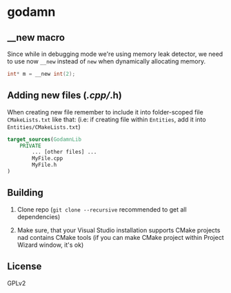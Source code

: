 # godamn

## __new macro

Since while in debugging mode we're using memory leak detector, we need to use 
now `__new` instead of `new` when dynamically allocating memory.

```c++
int* m = __new int(2);
```

## Adding new files (*.cpp/*.h)

When creating new file remember to include it into folder-scoped file `CMakeLists.txt` like that:
(i.e: if creating file within `Entities`, add it into `Entities/CMakeLists.txt`)

```cmake
target_sources(GodamnLib
    PRIVATE
        ... [other files] ...
        MyFile.cpp
        MyFile.h
)
```

## Building

1. Clone repo (`git clone --recursive` recommended to get all dependencies)

1. Make sure, that your Visual Studio installation supports CMake projects nad contains CMake tools
(if you can make CMake project within Project Wizard window, it's ok)

## License

GPLv2
